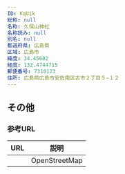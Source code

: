 ```yaml
---
ID: KqUik
総称: null
名称: 久保山神社
名称読み: null
別名: null
都道府県: 広島県
区域: 広島市
緯度: 34.45602
経度: 132.4744715
郵便番号: 7310123
住所: 広島県広島市安佐南区古市２丁目５−１２
---
```


## その他

### 参考URL

| URL | 説明          |
| --- | ------------- |
|     | OpenStreetMap |

